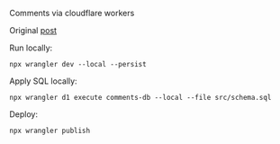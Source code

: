 Comments via cloudflare workers

Original [post](https://blog.cloudflare.com/making-static-sites-dynamic-with-cloudflare-d1/)

Run locally:

```npx wrangler dev --local --persist```

Apply SQL locally:

```npx wrangler d1 execute comments-db --local --file src/schema.sql```

Deploy:

```npx wrangler publish```

